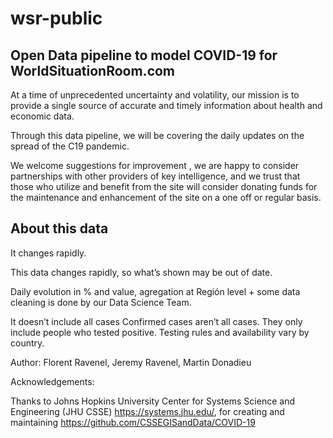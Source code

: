 # wsr-public

## Open Data pipeline to model COVID-19 for WorldSituationRoom.com 


At a time of unprecedented uncertainty and volatility, our mission is to provide a single source of accurate and timely information about health and economic data.

Through this data pipeline, we will be covering the daily updates on the spread of the C19 pandemic.

We welcome suggestions for improvement , we are happy to consider partnerships with other providers of key intelligence, and we trust that  those who utilize and benefit from the site will consider donating funds for the maintenance and enhancement of the site on a one off or regular basis. 
 

## About this data

It changes rapidly.

This data changes rapidly, so what’s shown may be out of date. 

Daily evolution in % and value, agregation at Región level + some data cleaning is done by our Data Science Team.


It doesn’t include all cases
Confirmed cases aren’t all cases. They only include people who tested positive. Testing rules and availability vary by country. 




Author: Florent Ravenel, Jeremy Ravenel, Martin Donadieu 

Acknowledgements:

Thanks to Johns Hopkins University Center for Systems Science and Engineering (JHU CSSE) https://systems.jhu.edu/, for creating and maintaining https://github.com/CSSEGISandData/COVID-19 
